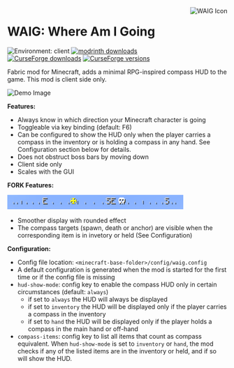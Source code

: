 <img height="96" align="right" src="./src/main/resources/assets/waig/icon.png" alt="WAIG Icon">

# WAIG: Where Am I Going

![Environment: client](https://img.shields.io/badge/environment-client-87CEFA?style=flat)
[![modrinth downloads](https://img.shields.io/modrinth/dt/waig?color=00AF5C&label=modrinth&style=flat&logo=modrinth)](https://modrinth.com/mod/waig)
[![CurseForge downloads](https://cf.way2muchnoise.eu/waig-where-am-i-going.svg)](https://www.curseforge.com/minecraft/mc-mods/waig-where-am-i-going)
[![CurseForge versions](https://cf.way2muchnoise.eu/versions/waig-where-am-i-going.svg)](https://www.curseforge.com/minecraft/mc-mods/waig-where-am-i-going/files)

Fabric mod for Minecraft, adds a minimal RPG-inspired compass HUD to the game.
This mod is client side only.

![Demo Image](demo.gif)

**Features:**

- Always know in which direction your Minecraft character is going
- Toggleable via key binding (default: F6)
- Can be configured to show the HUD only when the player carries a compass in the inventory or is holding a compass in
  any hand. See Configuration section below for details.
- Does not obstruct boss bars by moving down
- Client side only
- Scales with the GUI

**FORK Features:**

![Fork Image](screenshot-fork.png)
- Smoother display with rounded effect
- The compass targets (spawn, death or anchor) are visible when the corresponding item is in invetory or held (See Configuration)

**Configuration:**

- Config file location: `<minecraft-base-folder>/config/waig.config`
- A default configuration is generated when the mod is started for the first time or if the config file is missing
- `hud-show-mode`: config key to enable the compass HUD only in certain circumstances (default: `always`)
  - if set to `always` the HUD will always be displayed
  - if set to `inventory` the HUD will be displayed only if the player carries a compass in the inventory
  - if set to `hand` the HUD will be displayed only if the player holds a compass in the main hand or off-hand
- `compass-items`: config key to list all items that count as compass equivalent. When `hud-show-mode` is set to
  `inventory` or `hand`, the mod checks if any of the listed items are in the inventory or held, and if so will show
  the HUD.